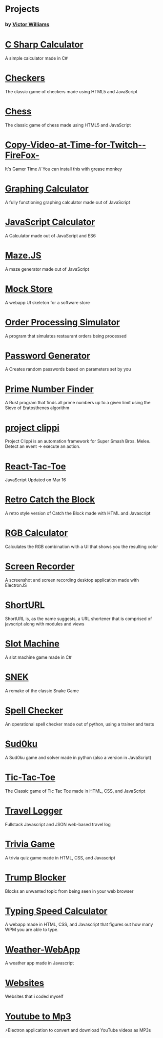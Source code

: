 # Projects
### by [Victor Williams](https://vaporjawn.github.io)

# [C Sharp Calculator](https://github.com/Vaporjawn/C-Sharp-Calculator)
A simple calculator made in C#

# [Checkers](https://github.com/Vaporjawn/Checkers)
The classic game of checkers made using HTML5 and JavaScript

# [Chess](https://github.com/Vaporjawn/Chess)
The classic game of chess made using HTML5 and JavaScript

# [Copy-Video-at-Time-for-Twitch--FireFox-](https://github.com/Vaporjawn/Copy-Video-at-Time-for-Twitch--FireFox-)
It's Gamer Time // You can install this with grease monkey

# [Graphing Calculator](https://github.com/Vaporjawn/Graphing-Calculator)
A fully functioning graphing calculator made out of JavaScript

# [JavaScript Calculator](https://github.com/Vaporjawn/Javascript-Calculator)
A Calculator made out of JavaScript and ES6

# [Maze.JS](https://github.com/Vaporjawn/Maze.JS)
A maze generator made out of JavaScript

# [Mock Store](https://github.com/Vaporjawn/Mock-Store)
A webapp UI skeleton for a software store

# [Order Processing Simulator](https://github.com/Vaporjawn/Order-Processing-Simulator)
A program that simulates restaurant orders being processed

# [Password Generator](https://github.com/Vaporjawn/Password-Generator)
A Creates random passwords based on parameters set by you

# [Prime Number Finder](https://github.com/Vaporjawn/Prime-Number-Finder)
A Rust program that finds all prime numbers up to a given limit using the Sieve of Eratosthenes algorithm

# [project clippi](https://github.com/Vaporjawn/project-clippi)
Project Clippi is an automation framework for Super Smash Bros. Melee. Detect an event → execute an action.

# [React-Tac-Toe](https://github.com/Vaporjawn/React-Tac-Toe)
 JavaScript Updated on Mar 16

# [Retro Catch the Block](https://github.com/Vaporjawn/Retro-Catch-the-Block)
A retro style version of Catch the Block made with HTML and Javascript

# [RGB Calculator](https://github.com/Vaporjawn/RGB-Calculator)
Calculates the RGB combination with a UI that shows you the resulting color

# [Screen Recorder](https://github.com/Vaporjawn/Screen-Recorder)
A screenshot and screen recording desktop application made with ElectronJS

# [ShortURL](https://github.com/Vaporjawn/ShortURL)
ShortURL is, as the name suggests, a URL shortener that is comprised of javscript along with modules and views

# [Slot Machine](https://github.com/Vaporjawn/Slot-Machine)
A slot machine game made in C#

# [SNEK](https://github.com/Vaporjawn/SNEK)
A remake of the classic Snake Game

# [Spell Checker](https://github.com/Vaporjawn/Spell-Checker)
An operational spell checker made out of python, using a trainer and tests

# [Sud0ku](https://github.com/Vaporjawn/Sud0ku)
A Sud0ku game and solver made in python (also a version in JavaScript)

# [Tic-Tac-Toe](https://github.com/Vaporjawn/Tic-Tac-Toe)
The Classic game of Tic Tac Toe made in HTML, CSS, and JavaScript

# [Travel Logger](https://github.com/Vaporjawn/Travel-Logger)
Fullstack Javascript and JSON web-based travel log

# [Trivia Game](https://github.com/Vaporjawn/Trivia-Game)
A trivia quiz game made in HTML, CSS, and Javascript

# [Trump Blocker](https://github.com/Vaporjawn/Trump-Blocker)
Blocks an unwanted topic from being seen in your web browser

# [Typing Speed Calculator](https://github.com/Vaporjawn/Typing-Speed-Caculator)
A webapp made in HTML, CSS, and Javascript that figures out how many WPM you are able to type.

# [Weather-WebApp](https://github.com/Vaporjawn/Weather-WebApp)
A weather app made in Javascript

# [Websites](https://github.com/Vaporjawn/websites)
Websites that i coded myself

# [Youtube to Mp3](https://github.com/Vaporjawn/Youtube-to-MP3)
⚡️Electron application to convert and download YouTube videos as MP3s
